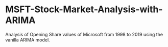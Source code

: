 # MSFT-Stock-Market-Analysis-with-ARIMA
Analysis of Opening Share values of Microsoft from 1998 to 2019 using the vanilla ARIMA model.
